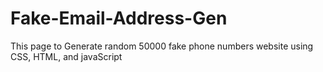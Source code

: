 # Fake-Email-Address-Gen
This page to Generate random  50000 fake phone numbers website using CSS, HTML, and javaScript
